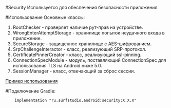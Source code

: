 #Security
Используется для обеспечения безопасности приложения.

#Использование
Основные классы:

1. RootChecker - проверяет наличие рут-прав на устройстве.
2. WrongEnterAttemptStorage - хранилище попыток неудачного входа в приложение.
3. SecureStorage - защищенное хранилище с AES-шифрованием.
4. SrpChallengeInteractor - класс, реализующий SRP-протокол.
5. CertificatePinnerCreator - класс, реализующий ssl-pinning.
6. ConnectionSpecModule - модуль, поставляющий ConnectionSpec для использования TLS на Android ниже 5.0.
7. SessionManager - класс, отвечающий за сброс сессии.

[Пример использования](../security-sample)

#Подключение
Gradle:
```
    implementation "ru.surfstudio.android:security:X.X.X"
```